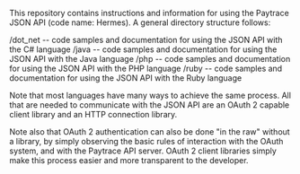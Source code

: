 This repository contains instructions and information for using the Paytrace JSON API (code name: Hermes). A general directory structure follows:

/dot_net -- code samples and documentation for using the JSON API with the C# language
/java -- code samples and documentation for using the JSON API with the Java language
/php -- code samples and documentation for using the JSON API with the PHP language
/ruby -- code samples and documentation for using the JSON API with the Ruby language

Note that most languages have many ways to achieve the same process. All that are needed to communicate with the JSON API are an OAuth 2 capable client library and an HTTP connection library.

Note also that OAuth 2 authentication can also be done "in the raw" without a library, by simply observing the basic rules of interaction with the OAuth system, and with the Paytrace API server. OAuth 2 client libraries simply make this process easier and more transparent to the developer.